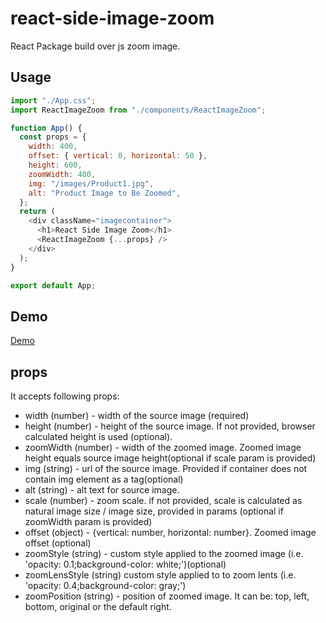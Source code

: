 # react-side-image-zoom

React Package build over js zoom image.

## Usage
```javascript
import "./App.css";
import ReactImageZoom from "./components/ReactImageZoom";

function App() {
  const props = {
    width: 400,
    offset: { vertical: 0, horizontal: 50 },
    height: 600,
    zoomWidth: 400,
    img: "/images/Product1.jpg",
    alt: "Product Image to Be Zoomed",
  };
  return (
    <div className="imagecontainer">
      <h1>React Side Image Zoom</h1>
      <ReactImageZoom {...props} />
    </div>
  );
}

export default App;

```

## Demo
[Demo](https://react-side-image-zoom.vercel.app/)

## props 


It accepts following props:

- width (number) - width of the source image (required)
- height (number) - height of the source image. If not provided, browser calculated height is used (optional).
- zoomWidth (number) - width of the zoomed image. Zoomed image height equals source image height(optional if scale param is provided)
- img (string) - url of the source image. Provided if container does not contain img element as a tag(optional)
- alt (string) - alt text for source image.
- scale (number) - zoom scale. if not provided, scale is calculated as natural image size / image size, provided in params (optional if zoomWidth param is provided)
- offset (object) - {vertical: number, horizontal: number}. Zoomed image offset (optional)
- zoomStyle (string) - custom style applied to the zoomed image (i.e. 'opacity: 0.1;background-color: white;')(optional)
- zoomLensStyle (string) custom style applied to to zoom lents (i.e. 'opacity: 0.4;background-color: gray;')
- zoomPosition (string) - position of zoomed image. It can be: top, left, bottom, original or the default right.
